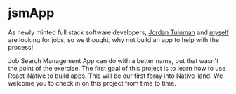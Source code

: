 # jsmApp

As newly minted full stack software developers, [Jordan Tuinman](https://github.com/jordan-tuinman) and [myself](https://github.com/mijburgh-beukes) are looking for jobs, so we thought, why not build an app to help with the process!

Job Search Management App can do with a better name, but that wasn't the point of the exercise. The first goal of this project is to learn how to use React-Native to build apps.
This will be our first foray into Native-land. We welcome you to check in on this project from time to time.
